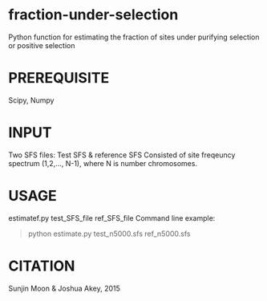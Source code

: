 # fraction-under-selection
Python function for estimating the fraction of sites under purifying selection or positive selection

# PREREQUISITE
  Scipy,  Numpy
 
# INPUT
 Two SFS files: Test SFS & reference SFS
 Consisted of site freqeuncy spectrum (1,2,..., N-1), where N is number chromosomes. 


# USAGE
estimatef.py test_SFS_file ref_SFS_file
Command line example:  
> python estimate.py test_n5000.sfs ref_n5000.sfs

# CITATION 
Sunjin Moon & Joshua Akey, 2015
 
